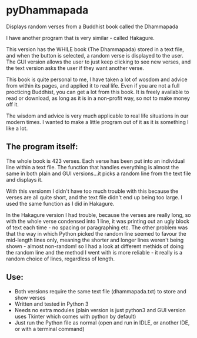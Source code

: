 # pyDhammapada
Displays random verses from a Buddhist book called the Dhammapada

I have another program that is very similar - called Hakagure.

This version has the WHILE book (The Dhammapada) stored in a text file, and when the button is selected, a random verse is displayed to the user. The GUI version allows the user to just keep clicking to see new verses, and the text version asks the user if they want another verse.

This book is quite personal to me, I have taken a lot of wosdom and advice from within its pages, and applied it to real life. Even if you are not a full procticing Buddhist, you can get a lot from this book. It is freely available to read or download, as long as it is in a non-profit way, so not to make money off it. 

The wisdom and advice is very much applicable to real life situations in our modern times. I wanted to make a little program out of it as it is something I like a lot.

The program itself:
-----------------------
The whole book is 423 verses. Each verse has been put into an individual line within a text file. The function that handles everything is almost the same in both plain and GUI versions...it picks a random line from the text file and displays it.

With this versionm I didn't have too much trouble with this because the verses are all quite short, and the text file didn't end up being too large. I used the same function as I did in Hakagure.

In the Hakagure version I had trouble, because the verses are really long, so with the whole verse condensed into 1 line, it was printing out an ugly block of text each time - no spacing or paragraphing etc. The other problem was that the way in which Python picked the random line seemed to favour the mid-length lines only, meaning the shorter and longer lines weren't being shown - almost non-random! so I had a look at different methids of doing the random line and the method I went with is more reliable - it really is a random choice of lines, regardless of length.

Use:
------
* Both versions require the same text file (dhammapada.txt) to store and show verses
* Written and tested in Python 3
* Needs no extra modules (plain version is just python3 and GUI version uses Tkinter which comes with python by default)
* Just run the Python file as normal (open and run in IDLE, or another IDE, or with a terminal command)  


